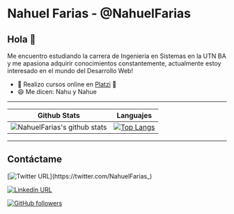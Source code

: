 # Nahuel Farias - @NahuelFarias
## Hola 👋
Me encuentro estudiando la carrera de Ingenieria en Sistemas en la UTN BA y me apasiona adquirir conocimientos constantemente, actualmente estoy interesado en el mundo del Desarrollo Web!

- 📖 Realizo cursos online en [Platzi](https://platzi.com/ "Platzi")  💚
- 😄 Me dicen: Nahu y Nahue

------------
| Github Stats | Languajes |
|---|---
| ![NahuelFarias's github stats](https://github-readme-stats.vercel.app/api?username=NahuelFarias&show_icons=true&theme=tokyonight) | [![Top Langs](https://github-readme-stats.vercel.app/api/top-langs/?username=NahuelFarias&layout=compact)](https://github.com/NahuelFarias/github-readme-stats) |

------------

## Contáctame
[![Twitter URL](https://img.shields.io/twitter/url?label=Follow%20%40NahuelFarias_&style=social&url=https%3A%2F%2Ftwitter.com%2FNahuelFarias_)](https://twitter.com/NahuelFarias_)

[![Linkedin URL](https://img.shields.io/twitter/url?label=Linkedin&logo=linkedin&style=social&url=https%3A%2F%2Fwww.linkedin.com%2Fin%2Fnahuelfarias-%2F)](https://www.linkedin.com/in/nahuelfarias-/)

[![GitHub followers](https://img.shields.io/github/followers/NahuelFarias?label=Follow&style=social)](https://github.com/NahuelFarias)
